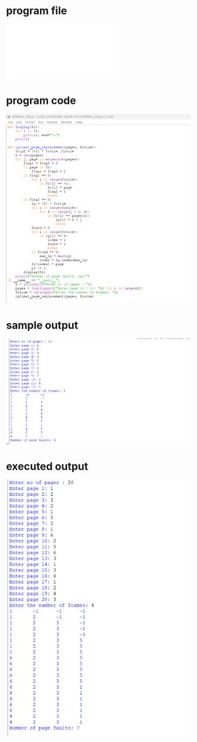 # program file
![program_file](OPTIMAL_528.py)

# program code
![program_code](OPTIMAL_code_528.png)

# sample output
![sample_output](OPTIMAL_IO_528.png)

# executed output
![executed_output](OPTIMAL_EO_528.png)
